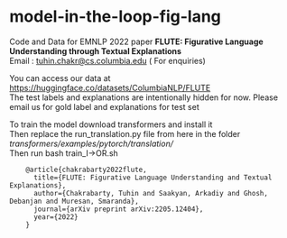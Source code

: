 # model-in-the-loop-fig-lang

Code and Data for EMNLP 2022 paper <b>FLUTE: Figurative Language Understanding through Textual Explanations</b><br>
Email : tuhin.chakr@cs.columbia.edu ( For enquiries)



You can access our data at https://huggingface.co/datasets/ColumbiaNLP/FLUTE<br>
The test labels and explanations are intentionally hidden for now. Please email us for gold label and explanations for test set

To train the model download transformers and install it<br>
Then replace the run_translation.py file from here in the folder <i>transformers/examples/pytorch/translation/</i><br>
Then run bash train_I->OR.sh



        @article{chakrabarty2022flute,
          title={FLUTE: Figurative Language Understanding and Textual Explanations},
          author={Chakrabarty, Tuhin and Saakyan, Arkadiy and Ghosh, Debanjan and Muresan, Smaranda},
          journal={arXiv preprint arXiv:2205.12404},
          year={2022}
        }
